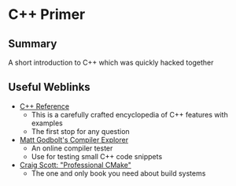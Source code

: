 # C++ Primer 

## Summary 

A short introduction to C++ which was quickly hacked together

## Useful Weblinks

- [C++ Reference](https://en.cppreference.com/)
  - This is a carefully crafted encyclopedia of C++ features with examples
  - The first stop for any question 
- [Matt Godbolt's Compiler Explorer](https://godbolt.org/) 
  - An online compiler tester
  - Use for testing small C++ code snippets
- [Craig Scott: "Professional CMake"](https://crascit.com/professional-cmake/)    
  - The one and only book you need about build systems 